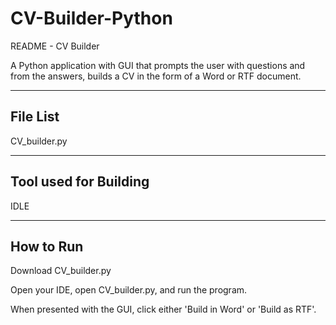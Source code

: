 # CV-Builder-Python
README - CV Builder

A Python application with GUI that prompts the user with questions
and from the answers, builds a CV in the form of a Word or RTF document.

---------
File List
---------
CV_builder.py

----------------------
Tool used for Building
----------------------
IDLE

----------
How to Run
----------
Download CV_builder.py

Open your IDE, open CV_builder.py, and run the program.

When presented with the GUI, click either 'Build in Word' or 'Build as RTF'.
